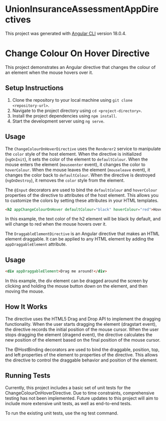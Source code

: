 # UnionInsuranceAssessmentAppDirectives

This project was generated with [Angular CLI](https://github.com/angular/angular-cli) version 18.0.4.

# Change Colour On Hover Directive

This project demonstrates an Angular directive that changes the colour of an element when the mouse hovers over it.

## Setup Instructions

1. Clone the repository to your local machine using `git clone <repository-url>`.
2. Navigate to the project directory using `cd <project-directory>`.
3. Install the project dependencies using `npm install`.
4. Start the development server using `ng serve`.

## Usage

The `ChangeColourOnHoverDirective` uses the `Renderer2` service to manipulate the `color` style of the host element. When the directive is initialized (`ngOnInit`), it sets the color of the element to `defaultColour`. When the mouse enters the element (`mouseenter` event), it changes the color to `hoverColour`. When the mouse leaves the element (`mouseleave` event), it changes the color back to `defaultColour`. When the directive is destroyed (`ngOnDestroy`), it removes the `color` style from the element.

The `@Input` decorators are used to bind the `defaultColour` and `hoverColour` properties of the directive to attributes of the host element. This allows you to customize the colors by setting these attributes in your HTML templates.

```html
<h2 appChangeColourOnHover defaultColour="black" hoverColour="red">Hover over me!</h2> 
```

In this example, the text color of the h2 element will be black by default, and will change to red when the mouse hovers over it.

The `DraggableElementDirective` is an Angular directive that makes an HTML element draggable. It can be applied to any HTML element by adding the `appDraggableElement` attribute.

## Usage

```html
<div appDraggableElement>Drag me around!</div>
```

In this example, the div element can be dragged around the screen by clicking and holding the mouse button down on the element, and then moving the mouse.

## How It Works
The directive uses the HTML5 Drag and Drop API to implement the dragging functionality. When the user starts dragging the element (dragstart event), the directive records the initial position of the mouse cursor. When the user stops dragging the element (dragend event), the directive calculates the new position of the element based on the final position of the mouse cursor.

The @HostBinding decorators are used to bind the draggable, position, top, and left properties of the element to properties of the directive. This allows the directive to control the draggable behavior and position of the element.

## Running Tests

Currently, this project includes a basic set of unit tests for the ChangeColourOnHoverDirective. Due to time constraints, comprehensive testing has not been implemented. Future updates to this project will aim to include more extensive unit tests, as well as end-to-end tests.

To run the existing unit tests, use the ng test command.